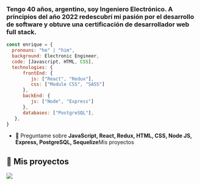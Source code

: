 <h3 align="left">Tengo 40 años, argentino, soy Ingeniero Electrónico. A principios del año 2022 redescubrí mi pasión por el desarrollo de software y obtuve una certificación de desarrollador web full stack.</h3>

```js
const enrique = {
  pronouns: "he" | "him",
  background: Electronic Engineer,
  code: [Javascript, HTML, CSS],
  technologies: {
      frontEnd: {
         js: ["React", "Redux"],
         css: ["Module CSS", "SASS"]
      },
      backEnd: {
         js: ["Node", "Express"]
      },
      databases: ["PostgreSQL"],
   },  
}
``` 
- 💬 Preguntame sobre **JavaScript, React, Redux, HTML, CSS, Node JS, Express, PostgreSQL, Sequelize**Mis proyectos

## :pushpin: Mis proyectos

<a><img src="https://github.com/"></a>
